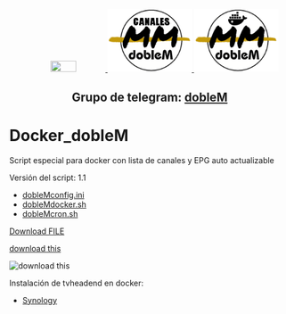 <p align="center">
  <a href="https://github.com/davidmuma/EPG_dobleM"> <img src="https://raw.githubusercontent.com/davidmuma/EPG_dobleM/master/Images/logo_dobleM.png" width="30%" height="30%"> </a>
  <a href="https://github.com/davidmuma/Canales_dobleM"> <img src="https://raw.githubusercontent.com/davidmuma/Canales_dobleM/master/Images/logo_dobleM.png" width="30%" height="30%"> </a>
  <a href="https://github.com/davidmuma/Docker_dobleM"> <img src="https://raw.githubusercontent.com/davidmuma/Docker_dobleM/master/Images/logo_dobleM.png" width="30%" height="30%"> </a>
</p>

<h2 align="center">
  Grupo de telegram: <a href="https://tttttt.me/EPG_dobleM">dobleM</a>
</h2>

# Docker_dobleM
Script especial para docker con lista de canales y EPG auto actualizable

Versión del script: 1.1
- <a href="https://github.com/davidmuma/Docker_dobleM/blob/main/files/dobleMconfig.ini" rel="nofollow">dobleMconfig.ini</a>
- <a href="https://raw.githubusercontent.com/davidmuma/Docker_dobleM/master/files/dobleMdocker.sh" rel="nofollow">dobleMdocker.sh</a>
- <a href="https://raw.githubusercontent.com/davidmuma/Docker_dobleM/master/files/dobleMcron.sh" rel="nofollow">dobleMcron.sh</a>

<a id="raw-url" href="https://raw.githubusercontent.com/davidmuma/Docker_dobleM/master/files/dobleMconfig.ini">Download FILE</a>

<a href="files/dobleMconfig.ini" download="dobleMconfig.ini">download this</a>

![download this](./files/dobleMconfig.ini)

Instalación de tvheadend en docker:
- <a href="https://github.com/davidmuma/Docker_dobleM/blob/master/Varios/tvdocker.md">Synology</a>
